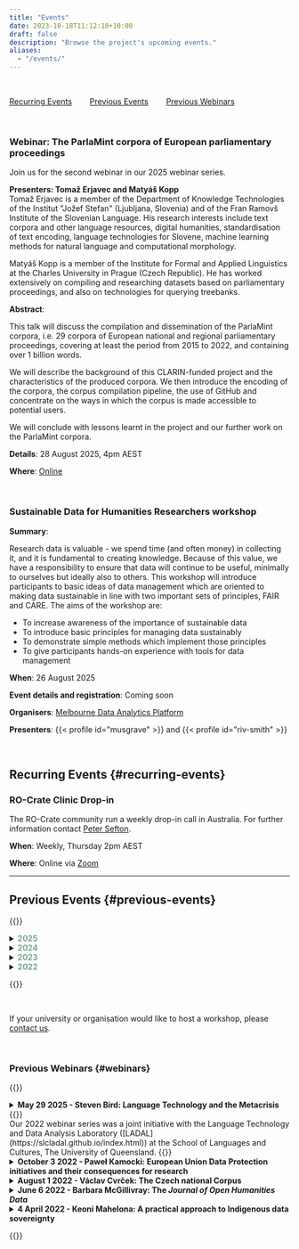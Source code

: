```yaml
---
title: "Events"
date: 2023-10-18T11:12:10+10:00
draft: false
description: "Browse the project's upcoming events."
aliases:
  - "/events/"
---
```


<br>

[Recurring Events](#recurring-events)&emsp;&emsp;
[Previous Events](#previous-events)&emsp;&emsp;
[Previous Webinars](#webinars) &emsp;&emsp;

 <br>

### Webinar: The ParlaMint corpora of European parliamentary proceedings

Join us for the second webinar in our 2025 webinar series.

**Presenters: Tomaž Erjavec and Matyáš Kopp**
<br>
Tomaž Erjavec is a member of the Department of Knowledge Technologies of the Institut "Jožef Stefan" (Ljubljana, Slovenia) and of the Fran Ramovš Institute of the Slovenian Language. His research interests include text corpora and other language resources, digital humanities, standardisation of text encoding, language technologies for Slovene, machine learning methods for natural language and computational morphology.

Matyáš Kopp is a member of the Institute for Formal and Applied Linguistics at the Charles University in Prague (Czech Republic). He has worked extensively on compiling and researching datasets based on parliamentary proceedings, and also on technologies for querying treebanks.

**Abstract**:

This talk will discuss the compilation and dissemination of the ParlaMint corpora, i.e. 29 corpora of European national and regional parliamentary proceedings, covering at least the period from 2015 to 2022, and containing over 1 billion words.

We will describe the background of this CLARIN-funded project and the characteristics of the produced corpora. We then introduce the encoding of the corpora, the corpus compilation pipeline, the use of GitHub and concentrate on the ways in which the corpus is made accessible to potential users.

We will conclude with lessons learnt in the project and our further work on the ParlaMint corpora.

**Details**: 28 August 2025, 4pm AEST

**Where**: [Online](https://uqz.zoom.us/j/81512493814?from=addon)

<br>

### Sustainable Data for Humanities Researchers workshop

**Summary**:

Research data is valuable - we spend time (and often money) in collecting it, and it is fundamental to creating knowledge. Because of this value, we have a responsibility to ensure that data will continue to be useful, minimally to ourselves but ideally also to others. This workshop will introduce participants to basic ideas of data management which are oriented to making data sustainable in line with two important sets of principles, FAIR and CARE.
The aims of the workshop are:
* To increase awareness of the importance of sustainable data
* To introduce basic principles for managing data sustainably
* To demonstrate simple methods which implement those principles
* To give participants hands-on experience with tools for data management

**When**: 26 August 2025

**Event details and registration**: Coming soon

**Organisers**:
 <a href="https://www.unimelb.edu.au/mdap" target="_blank">Melbourne Data Analytics Platform</a></p>

**Presenters**:
{{< profile id="musgrave" >}} and {{< profile id="riv-smith" >}}



<br>


## Recurring Events {#recurring-events}

### RO-Crate Clinic Drop-in

The RO-Crate community run a weekly drop-in call in Australia. For further information contact [Peter Sefton](mailto:p.sefton@uq.edu.au).

**When**: Weekly, Thursday 2pm AEST

**Where**: Online via [Zoom](https://uqz.zoom.us/j/85192198914)

<hr />

## Previous Events {#previous-events}

{{<raw>}}



<details>
<summary><b><font color="#79A38D">2025</font></b></summary>

<details>
<summary>
<b>Get started with Hansard for humanities, arts, and social sciences research</b>
</summary>
<p>Parliamentary bodies around the world have been publishing transcriptions of their proceedings for decades or even centuries. These transcriptions enable public scrutiny and transparency of the actions and speech of legislative bodies and elected representatives.</p>

<p>Because of their documentation of legislative action and speech, their relatively consistent format and their coverages of long periods of time, they are potentially useful for policy researchers, media and communication scholars, political scientists, linguists, sociologists, historians and many others.</p>

<p>This workshop aimed to provide a starting point for working with these transcribed proceedings, including evaluating how they might (and might not!) be useful for your research, how to get started for different kinds of projects and cautionary notes on potential limitations.</p>

<p><b>When</b>: 20 February 2025</p>

<p><b>Organisers</b>: <a href="https://www.unimelb.edu.au/mdap" target="_blank">Melbourne Data Analytics Platform</a></p>

<p><b>Leaders</b>: {{< profile id="hames" >}} and {{< profile id="musgrave" >}}

</details>

<details>
<summary>
<b>Indigenous Data Governance Masterclass</b>
</summary>
<p>The ARDC Indigenous Data Governance Masterclass equipped custodians of Indigenous data and researchers in any discipline with the knowledge and tools to ethically manage Indigenous data, respecting the cultural protocols and sovereignty of Indigenous communities. It built the capacity of participants to engage with Indigenous data, fostering a culturally sensitive and informed approach to data-driven projects.</p>

<p><b>When</b>: 3 February 2025</p>

<p><b>Organisers</b>: <a href="https://ardc.edu.au/hass-and-indigenous-research-data-commons/" target="_blank">ARDC HASS and Indigenous Research Data Commons</a></p>

<p><b>Leaders</b>: {{< profile id="mclellan" >}} and <a href="https://mspgh.unimelb.edu.au/centres-institutes/onemda/research-group/indigenous-studies-unit/about-us/our-team/levi-craig-murray" target = "_blank">Levi Murray</a>

</details>
<details>
<summary>
<b>HASS and Indigenous Research Data Commons Summer School 2025</b>
</summary>
<p>The HASS and Indigenous research data community got together to gain hands-on experience, learn digital skills and network to inspire new research outcomes.</p>

<p>The Summer School aimed to empower participants with practical knowledge, build digital skills, and help inspire new research outcomes within the humanities, arts, social sciences (HASS) and Indigenous fields of study. Participants collaborated in an interactive group setting while networking with like-minded researchers and subject matter experts.</p>

<p><b>When</b>: 4 – 6 February 2025</p>

<p><b>Organisers</b>: <a href="https://ardc.edu.au/hass-and-indigenous-research-data-commons/" target="_blank">ARDC HASS and Indigenous Research Data Commons</a></p>

</details>
</details>
<details>
<summary><b><font color="#79A38D">2024</font></b></summary>
<details>
<summary>
<b>Solving 10 research challenges with the ARDC HASS and Indigenous Research Data Commons</b>
</summary>
<p>Participants got hands-on with two tools from the ARDC <a href="https://ardc.edu.au/hass-and-indigenous-research-data-commons/" target="_blank">HASS and Indigenous Research Data Commons</a>, the <a href="https://www.ldaca.edu.au/resources/user-guides/crate-o/" target="_blank">Crate-O</a> metadata editor and the <a href="https://tdg.glam-workbench.net/home.html" target="_blank">Trove Data guide</a> and learnt how other parts of the Research Data Commons help researchers solve another eight research challenges, in a series of five-minute lightning tours.</p>

<p><b>When</b>: 28 November 2024</p>

<p><b>Organisers</b>: <a href="https://ardc.edu.au/hass-and-indigenous-research-data-commons/" target="_blank">ARDC HASS and Indigenous Research Data Commons</a></p>

</details>

<details>
<summary>
<b>Exploring text using concordances</b>
</summary>
<p>Concordances are a very useful tool for anyone who works with textual data. Concordancing tools (also referred to as Keyword in Context or KWIC tools) provide us with a listing of all occurrences of a word in a text along with some surrounding context. A concordance is therefore an excellent starting point to explore how a word is used in a text. Most KWIC tools also have the capability to sort results according to the context of the instances, by preceding words or following words, or a combination of the two, and these capabilities allow us to extract more specific information from concordances.</p>

<p>In this workshop, participants:</p>
<ul>
<li>were introduced to tools for building concordances</li>
<li>were shown examples of how simple and complex concordances can be used to answer questions</li>
<li>had the chance to explore text using concordances, either from data they brought or from data that was provided.</li>
</ul>

<p><b>When</b>: 27 November 2024</p>

<p><b>Organisers</b>: <a href="https://resbaz.github.io/resbazvic2024/" target="_blank">ResBaz Victoria</a></p>

<p><b>Leader</b>: Simon Musgrave</p>

</details>

<details>
<summary>
<b>Text analytics with R and LADAL</b>
</summary>
This workshop provided an introduction to text analytics with R using the tools and tutorials provided by the Language Technology and Data Analysis Laboratory (<a href="https://ladal.edu.au/" target="_blank">LADAL</a>).

<p><b>Organisers</b>: <a href="https://resbaz.github.io/resbaz2024qld/" target="_blank">ResBaz Queensland</a></p>

<p><b>Leader</b>: Sam Hames</p>

<p><b>When</b>: 7 November 2024</p>

</details>

<details>
<summary>
<b>A glamorous introduction to text analytics for social media (Reddit)</b>
</summary>
<p>This two-part workshop series introduced participants to basic text analytics for research using Reddit data.</p>

<p>In the first workshop, we focused on data collection and learned how to collect posts from Reddit. In the second workshop, participants learned to apply a range of text analytic techniques to the Reddit data, using the very sparkly example of the Eurovision Song Contest.</p>
<p><b>When</b>: 9 and 16 October 2024</p>
<p><b>Leaders</b>: Robert Fleet (part 1) and Martin Schweinberger (part 2)
<p><b>Organisers</b>: This workshop series is delivered by the <a href="https://www.digitalobservatory.net.au/qut-digital-observatory/" target="_blank">QUT Digital Observatory</a> and LDaCA</p>
<p><b>Recordings</b>: <a href="https://filesender.aarnet.edu.au/?s=download&token=a94f9ec3-7972-4bdd-a6d8-e6fd75e0830a" target="_blank">Part 1</a>, <a href="https://filesender.aarnet.edu.au/?s=download&token=4f1792c0-8a81-4073-a39f-2a31385579fd" target="_blank">Part 2</a>

</details>
<details>
<summary>
<b>Indigenous Data Governance: A discussion</b>
</summary>
<p>The University of Queensland is committed to growing the opportunities for Indigenous people to lead and conduct their own research. One important strand in developing this innovative research culture is ensuring that appropriate governance is in place for Indigenous data.</p>

<p>This event presented a panel of Indigenous researchers, data custodians and data stewards discussing current developments in this field including:</p>
<ul>
<li>the importance of Indigenous Cultural and Intellectual Property concerns</li>
<li>governance of Indigenous Data Framework for the HASS & Indigenous Research Data Commons</li>
<li>tools and methods for data governance.</li>
</ul>
<p><b>Participants</b>: Dr Rose Barrowcliffe, Leslie Acres, Robert McLellan, Grant Sarra (moderator)</p>
<p><b>When</b>: 30 September 2024</p>
<p><b>Organisers</b>: The University of Queensland, Research and Innovation Week 2024</a></p>

</details>

<details>
<summary>
<b>Using Hansard & Other Parliamentary Proceedings for Your Research</b>
</summary>
<p>Parliamentary bodies around the world have been publishing transcriptions of their proceedings for decades or even centuries. These transcriptions enable public scrutiny and transparency of the actions and speech of legislative bodies and elected representatives. Because of their documentation of legislative action and speech, their relatively consistent format, and their coverages of long periods of time they are potentially useful for policy researchers, media and communication scholars, political scientists, linguists, sociologists, historians, and many others.</p>
<p>This workshop aimed to provide a starting point for working with these transcribed proceedings, including evaluating how it might (and might not!) be useful for your research, how to get started for different kinds of projects, and cautionary notes on potential limitations. We will be using a suite of computational text analysis approaches, with no prior coding experience necessary.</p>
<p><b>Leaders</b>: Sam Hames, Simon Musgrave</p>
<p><b>When</b>: 19 September 2024</p>
<p><b>Organisers</b>: <a href="https://computational-social-science.sydney.edu.au/" target="_blank">Computational Social Science Lab</a>, <a href="https://sydney.edu.au" target="blank">The University of Sydney</a></p>

</details>
<details>
    <summary>
        <b>Data Migration Skills Workshop</b>
    </summary>
    <p>This workshop aimed to show the application of LDaCA tools to data in a variety of formats to efficiently migrate material to the LDaCA standards.</p>
    <p><b>Leader</b>: Peter Sefton</p>
    <p><b>When</b>: 3 - 5 September 2024</p>
</details>
<details>
    <summary>
        <b>Introduction to Computational Text Analytics</b>
    </summary>
    <p>This workshop introduced the fundamentals of computational text analysis using <a href="https://ladal.edu.au/index.html" target="_blank">LADAL</a>.</p>
    <p><b>Facilitators</b>: Martin Schweinberger and Sam Hames</p>
    <p><b>When</b>: 23 and 24 May 2024</p>
    <p><b>Organisers</b>: The University of Queensland (<a href="https://www.uq.edu.au/" target="_blank">UQ</a>) <a href="https://hass.uq.edu.au/Digital-Cultures-and-Societies" target="_blank">Centre for Digital Cultures & Societies</a></p>
    <p><a href="https://events.humanitix.com/introduction-to-computational-text-analytics-fm6j24un" target="_blank">Details</a></p>
</details>
<details>
    <summary>
        <b>Understanding the social meaning of language variation in Australian English</b>
    </summary>
    <p>Online seminar presented by Prof Catherine Travis</p>
    <p><b>When</b>: 2 May 2024</p>
    <p><b>Organisers</b>: The University of Western Australia (<a href="https://www.uwa.edu.au/" target="_blank">UWA</a>) <a href="https://www.uwa.edu.au/schools/social-sciences/linguistics" target="_blank">Linguistics</a> and <a href="https://www.uwa.edu.au/schools/research/the-language-lab" target="_blank">The Language Lab</a></p>
</details>
<details>
    <summary>
        <b>Language Data Commons of Australia – Co-Design Workshops</b>
    </summary>
    <p>The 2024 {{< glossary_link display="HASS" id="hass">}} and Indigenous {{< glossary_link display="RDC" id="rdc">}} Computational Skills Summer School aimed to empower participants with practical knowledge, build digital skills, and help inspire new research outcomes within these research communities.</p>
    <p>Participation wass aimed at researchers in the humanities, arts, social sciences and Indigenous fields of study. Themed streams explored geosocial and geospatial data applications in humanities, arts, social sciences, and Indigenous research, using {{< glossary_link display="ARDC" id="ardc">}} {{< glossary_link display="tools" id="tools">}} and services. Participants gained experience through seminars and workshops and were guided through hands-on use of free tools and platforms provided by the {{< glossary_link display="ARDC" id="ardc">}} and its partners.</p>
    <p>For the {{< glossary_link display="ARDC" id="ardc">}} Summer School, {{< glossary_link display="IDN" id="idn">}} and LDaCA led a stream on the governance, management and usage of data, especially Indigenous data.</p>
    <ul>
        <li>A series of seminars will focus on sustainability, storage, usability and description of data.</li>
        <li>A case study will highlight how data is being managed for long-term access.</li>
        <li>A hands-on session will use {{< glossary_link display="Python" id="python">}} code notebooks to analyse data.</li>
    </ul>
    <p>The case study and hands-on session will focus on geospatial aspects of data. Prior coding knowledge is not required for the hands-on session.</p>
    <p><b><a href="https://www.eventbrite.com.au/e/language-data-commons-of-australia-co-design-workshops-tickets-802153060397" target="_blank">More information</a></b></p>
</details>
<details>
    <summary>
        <b>HASS and Indigenous Research Data Commons Computational Skills Summer School 2024</b>
    </summary>
    <p>The 2024 {{< glossary_link display="HASS" id="hass">}} and Indigenous {{< glossary_link display="RDC" id="rdc">}} Computational Skills Summer School aimed to empower participants with practical knowledge, build digital skills, and help inspire new research outcomes within these research communities.</p>
    <p>Participation wass aimed at researchers in the humanities, arts, social sciences and Indigenous fields of study. Themed streams explored geosocial and geospatial data applications in humanities, arts, social sciences, and Indigenous research, using {{< glossary_link display="ARDC" id="ardc">}} tools and services. Participants gained experience through seminars and workshops and were guided through hands-on use of free tools and platforms provided by the {{< glossary_link display="ARDC" id="ardc">}} and its partners.</p>
    <p>For the {{< glossary_link display="ARDC" id="ardc">}} Summer School, {{< glossary_link display="IDN" id="idn">}} and LDaCA led a stream on the governance, management and usage of data, especially Indigenous data.</p>
    <ul>
        <li>A series of seminars will focus on sustainability, storage, usability and description of data.</li>
        <li>A case study will highlight how data is being managed for long-term access.</li>
        <li>A hands-on session will use {{< glossary_link display="Python" id="python">}} code notebooks to analyse data.</li>
    </ul>
    <p>The case study and hands-on session will focus on geospatial aspects of data. Prior coding knowledge is not required for the hands-on session.</p>
    <p><b><a href="https://ardc.edu.au/event/hass-and-indigenous-rdc-summer-school-2024/" target="_blank">More information</a></b></p>
</details>
</details>
<details>
<summary><b><font color="#79A38D">2023</font></b></summary>
<details>
    <summary>
        <b>Workshop on community language corpora in Australia</b>
    </summary>
    <p>Australia is a highly multilingual and multicultural society, with more than 490 languages coming from around 300 ancestries and cultural traditions (ABS, 2021, 2022). For decades, the language and cultural maintenance of various immigrant groups have been under investigation by many scholars, not only in linguistics but also in history, sociology, anthropology, and other disciplines. This work has amassed a large body of data reflecting the languages of these communities, providing information about how Australia’s immigration history has contributed to the country today.</p>
    <p>The purpose of this workshop is to bring together scholars working with language corpora from across different disciplines. The workshop is being run as part of the Language Data Commons of Australia (LDaCA), which is working to build national research infrastructure for the Humanities and Social Sciences, facilitating sustainable access to and controlled use of digital language corpora for linguists, scholars across the Humanities and Social Sciences, and non-academics.</p>
    <p>The workshop will consist of presentations on language data collected from Australian immigrant communities for different research purposes, and will close with a panel discussion on needs and challenges around managing and archiving community language data in a way that is ethical, legal and culturally sensitive, and how LDaCA can help support that.</p>
    <p><b>When</b>: 9-10 November 2023</p>
    <p><b>Organisers</b>: <a href="mailto:li.nguyen@anu.edu.au">Li Nguyen</a> & Catherine Travis</p>
    <p><b>Program</b> (<a href="Workshop_CommunityLanguages_2023-program&abstracts.pdf">pdf</a> with abstracts)</p>
</details>
<details>
    <summary>
        <b>Workshop on Language Corpora in Australia</b>
    </summary>
    <p>Over decades of work in Australia, significant {{< glossary_link display="collections" id="collection">}} of language data have been amassed, including of varieties of Australian English, Australian migrant languages, Australian Indigenous languages, sign languages and others. These collections represent a trove of knowledge not only of language in Australia, but also of Australia’s social and cultural history. And yet, not all are well known and many lack published descriptions. The purpose of this workshop is to provide an opportunity to share information about existing language corpora in Australia, with a view to producing a special issue of the _Australian Journal of Linguistics_ that introduces a selection of these corpora, explores how they can contribute to our understanding of language, society, and history in Australia, and considers avenues that such corpora open up for future research.</p>
    <p><b>When</b>: Monday July 3 2023</p>
    <p><b>Length</b>: Full day</p>
    <p><b>Organisers</b>: Catherine Travis & Li Nguyen</p>
    <p><b>Program</b> (<a href="Workshop_LanguageCorporaInAus_2023.pdf">pdf</a> with abstracts)</p>
</details>
<details>
    <summary>
        <b>Australian Text Analytics Platform: New tools for text analysis</b>
    </summary>
    <p>The main means of delivery for {{< glossary_link display="ATAP" id="atap">}} is {{< glossary_link display="Jupyter notebooks" id="jupyter-notebook">}} and this half-day workshop began with a brief introduction to notebooks for participants not already familiar with the technology. The main body of the workshop introduced two tools made available by {{< glossary_link display="ATAP" id="atap">}}, and the session ended with a short summary of other tools being developed in recent work.</p>
    <p><b>When</b>: Monday June 19 2023</p>
    <p><b>Length</b>: 3 hours</p>
    <p><b>Facilitators</b>: Simon Musgrave, Sam Hames, Ben Foley, Chao Sun</p>
    <p><b>More Information</b>This workshop was a satellite event of the 7th Conference of the International Society for the Linguistics of English (ISLE7) - see the <a href="https://languages-cultures.uq.edu.au/isle7" target="_blank">conference website</a> for further details.</p>
</details>
<details>
    <summary>
        <b>Exploring Digital Text Collections with Juxtorpus: A Taster Webinar on the Latest ATAP Text Analysis Tool</b>
    </summary>
    <p>Join us for a hybrid taster webinar on the latest addition to the suite of {{< glossary_link display="ATAP" id="atap">}} text analysis tools - Juxtorpus. Developed to provide a unified framework for managing and exploring text contents and {{< glossary_link display="metadata" id="metadata">}}, Juxtorpus offers a Corpus package that enables flexible building, exploration, and slicing of your corpus while maintaining its shape, and a Jux package that allows for easy comparison and highlighting of differences between any two corpora with tools and visualisations that come off-the-shelf. During the webinar, we'll also show you how to use other {{< glossary_link display="ATAP" id="atap">}} tools in combination with the Corpus to create a reusable workflow that will boost your analysis capabilities.</p>
    <p>This 1.5-hour webinar will come with minimal hands-on opportunities, and we invite anyone interested in learning how to handle and analyse their digital text collections to join us. No programming knowledge or skills are required.</p>
    <p><b>When</b>: Thursday May 25 2023</p>
    <p><b>Length</b>: 90 minutes</p>
    <p><b>Facilitators</b>: Chao Sun</p>
</details>
<details>
    <summary>
        <b>Jefferson Transcript Search Tool</b>
    </summary>
    <p>The Search Tool project uses programming to explore how to easily search and manipulate transcripts without the need to 'clean' the transcript. A browser-based tool has been developed, designed to be used by researchers unfamiliar with programming. (<a href="WorkshopAnsell.pdf">flier</a>)</p>
    <p>The workshop was presented by Evelyn Ansell and is an outcome of her Career Development placement with Australia's Academic and Research Network <a href="https://www.aarnet.edu.au/" target="_blank">AARNET</a>. The {{< glossary_link display="Jupyter Notebook" id="jupyter-notebook">}} tool and this workshop have been developed during that placement.</p>
    <p><b>When</b>: Friday March 17 2023</p>
    <p><b>Length</b>: 90 minutes</p>
    <p><b>Facilitators</b>: Evelyn Ansell</p>
</details>
<details>
    <summary>
        <b>A hands-on guide to Semantic Tagger for your text data analysis</b>
    </summary>
    <p>The Australian Text Analytics Platform ({{< glossary_link display="ATAP" id="atap">}}) project is a project that aims to provide researchers with the tools and training for analysing, processing, and exploring text. As part of this project, we have adapted with permission, a Semantic Tagger, developed by the University Centre for Computer Corpus Research on Language (<a href="https://ucrel.lancs.ac.uk/" target="_blank">UCREL</a>) at Lancaster University. This tool uses the {{< glossary_link display="Python" id="python">}} Multilingual UCREL Semantic Analysis System <a href="https://pypi.org/project/pymusas/" target="_blank">PyMUSAS</a>) to tag your text data so that you can extract token level semantic tags from your text. In addition to the USAS tags, this tool can also recognise Multi Word Expressions (MWE), i.e. expressions formed by two or more words that behave like a unit such as 'South Australia', and identifies lemmas and Part-of-Speech (POS) tags in the text. For example, in the sentence ‘President Joe Biden attended two meetings today’, the tool will tag each token with its semantic tag like this -> ‘President Joe Biden’: MWE of [Personal names], ‘attended’: [Participating], ‘two’: [Number], ‘meetings’: [Participating] and ‘today’: [Time: Present; simultaneous]. This tool is available in both English and multi-lingual (Chinese, Italian and Spanish) versions and supports saving the results locally for further analysis, enabling you to gain meaningful insights into your research questions.</p>
    <p><b>When</b>: Wednesday March 22 2023</p>
    <p><b>Length</b>: 90 minutes</p>
    <p><b>Facilitators</b>: Sony Jufri</p>
</details>

<details>
    <summary>
        <b>Australian Text Analytics Platform tools: Discursis, Juxtorpus, Quotation tool and Semantic tagger</b>
    </summary>
    <p>This workshop was part of the {{< glossary_link display="USyd" id="usyd">}} Digital Humanities Day 2023.</p>
    <p>The workshop demonstrated and taught several recently or soon-to-be-released tools from the {{< glossary_link display="ATAP" id="atap">}} text analytic tool collection. These tools include Discursis for analysing human conversational texts, Juxtorpus for advanced corpus slicing and comparison, Semantic Tagger for semantically tagging every word in your text collections, and Quotation Tool for NLP algorithm-based quotation extraction, analysis, and visualisation.</p>
    <p><b>When</b>: Tuesday March 14 2023</p>
    <p><b>Length</b>: 3 hours</p>
    <p><b>Facilitators</b>: Staff of the <a href="https://www.sydney.edu.au/research/facilities/sydney-informatics-hub.html" target="_blank">Sydney Informatics Hub</a></p>
</details>
<details>
    <summary>
        <b>HASS Research Data Commons and IRC Computational Skills Summer School</b>
    </summary>
    <p>The Australian Research Data Commons (<a href="https://www.ardc.edu.au" target="_blank">ARDC</a>) through the {{< glossary_link display="HASS" id="hass">}} Research Data Commons and Indigenous Research Capability ({{< glossary_link display="HASS" id="hass">}} {{< glossary_link display="RDC" id="rdc">}} and IRC Program) offered a Computational Skills Summer School in Sydney, February 7 and 8, 2023.</p>
    <p>The Summer School featured skills development workshops to help researchers use the research infrastructure that is being created in the {{< glossary_link display="HASS" id="hass">}} {{< glossary_link display="RDC" id="rdc">}} and IRC Program.</p>
    <p>The projects from the {{< glossary_link display="HASS" id="hass">}} {{< glossary_link display="RDC" id="rdc">}} and IRC Program presented workshops on using the tools and platforms.</p>
    <p><a href="https://ardc.edu.au/wp-content/uploads/2023/02/hass-computational-skills-summer-school-agenda_-7-8-feb.pdf" target="_blank">Program</a></p>
</details>
</details>
<details>
<summary><b><font color="#79A38D">2022</font></b></summary>
<details>
    <summary>
        <b>Pre-conference workshop (before the 2022 Conference of the Australian Linguistic Society)</b>
    </summary>
    <p>LDaCA and {{< glossary_link display="ATAP" id="atap">}} presented a day of workshop activities to give ALS conference delegates the opportunity to learn more about the work of the two projects. The day included:</p>
    <ul>
        <li>an overview of the projects and the work to date</li>
        <li>reports on specific sub-projects</li>
        <li>introductory workshops on the tools and resources being developed</li>
        <li>a workshop on using Discursis, a tool for tracking topics in interactive use of language</li>
        <li>the opportunity to influence future work by exploring and providing feedback on the data interface which we are building.</li>
    </ul>
    <p><a href="ALS2022-program.pdf">Program</a></p>
</details>
<details>
    <summary>
        <b>Geolocating Australian Historical Resources</b>
    </summary>
    <p>This workshop was part of the Australian Society of Archivists 2022 Conference</p>
    <p><b>When</b>: October 2 2022</p>
    <p><b>Length</b>: 3 hours</p>
    <p><b>Facilitators</b>: Michael Niemann, Fiannuala Morgan (ANU), Simon Musgrave</p>
</details>
<details>
    <summary>
        <b>Learn how to collect and analyse comments on YouTube videos using the open-source tools Youte and Discursis</b>
    </summary>
    <p><b>When</b>: September 21 2022</p>
    <p><b>Length</b>: 3 hours</p>
    <p><b>Facilitators</b>: Boyd Nguyen ({{< glossary_link display="ADO" id="ado">}}), Sam Hames ({{< glossary_link display="ATAP" id="atap">}})</p>
</details>
<details>
    <summary>
        <b>Finding quotes and speakers in text using the ATAP quotation tools</b>
    </summary>
    <p><b>When</b>: September 8 2022</p>
    <p><b>Length</b>: 1 hour</p>
    <p><b>Facilitators</b>: Sony Jufri</p>
</details>
<details>
    <summary>
        <b>Advance care planning for your research data</b>
    </summary>
    <p><b>When</b>: September 8 2022</p>
    <p><b>Event</b>: FAVeR Showcasing Approaches to Digital Humanities for Researchers</p>
    <p><b>Length</b>: 1 hour</p>
    <p><b>Facilitators</b>: Sam Hames, Ben Foley</p>
    ---
    <br>
    <p><b>When</b>: June 21 2022</p>
    <p><b>Event</b>: <a href="https://sicss.io/2022/sydney/" target="_blank">SICSS-Sydney</a></p>
    <p><b>Length</b>: 1 hour</p>
    <p><b>Facilitators</b>: Sam Hames, Ben Foley</p>
</details>
<details>
    <summary>
        <b>Computational Thinking in the Humanities</b>
    </summary>
    <p>The workshop Computational Thinking in the Humanities was a 3-hour online workshop featuring two plenary talks, lightning presentations, as well as a panel discussion. The workshop was co-organised by the <a href="https://www.atap.edu.au/" target="_blank">Australian Text Analytics Platform</a>, <a href="https://www.kielipankki.fi/organization/fin-clariah/" target="_blank">FIN-CLARIAH</a> and its UEF representatives, and the <a href="https://www.digitalobservatory.net.au/" target="_blank">Australian Digital Observatory</a>.</p>
    <p><b>When</b>: September 1 2022</p>
    <p><b>Length</b>: 3 hours</p>
    <p><a href="https://ladal.edu.au/compthink.html" target="_blank">Further details</a></p>
</details>
<details>
    <summary>
        <b>Network analysis and Topic Modeling on Twitter data using R</b>
    </summary>
    <p><b>Event</b>: Joint event {{< glossary_link display="ADO" id="ado">}} and {{< glossary_link display="ATAP" id="atap">}}</a></p>
    <p><b>When</b>: May 18 2022</p>
    <p><b>Length</b>: 3 hours</p>
    <p><b>Facilitators</b>: Alice Miller ({{< glossary_link display="ADO" id="ado">}}), Simon Musgrave ({{< glossary_link display="ATAP" id="atap">}})</p>
</details>
<details>
    <summary>
        <b>Monotreme Mania! Comparative text analytics on Twitter data</b>
    </summary>
    <p><b>Event</b>: Joint event {{< glossary_link display="ADO" id="ado">}} and {{< glossary_link display="ATAP" id="atap">}}</a></p>
    <p><b>When</b>: March 16 2022</p>
    <p><b>Length</b>: 3 hours</p>
    <p><b>Facilitators</b>: Sam Hames, Simon Musgrave</p>
</details>
<details>
    <summary>
        <b>An introduction to Jupyter notebooks for text analysis: Virtual workshop for absolute beginners</b>
    </summary>
    <p><b>When</b>: November 22 2023</p>
    <p><b>Event</b>: <a href="https://resbaz.github.io/resbaz2023qld/" target="_blank">Research Bazaar QLD 2023</a></p>
    <p><b>Length</b>: 2 hours</p>
    <p><b>Facilitators</b>: Sara King, Simon Musgrave</p>
    ---
    <p><b>When</b>: August 24 2022</p>
    <p><b>Event</b>: FAVeR Showcasing Approaches to Digital Humanities for Researchers</p>
    <p><b>Length</b>: 2 hours</p>
    <p><b>Facilitators</b>: Sara King, Simon Musgrave</p>
    ---
    <p><b>When</b>: July 27 2022</p>
    <p><b>Event</b>: Workshop for Sydney Corpus Lab</a></p>
    <p><b>Length</b>: 3 hours</p>
    <p><b>Facilitators</b>: Sara King, Simon Musgrave</p>
    ---
    <p><b>When</b>: November 24 2021</p>
    <p><b>Event</b>: Digital Humanities Australasia 2021 Conference</p>
    <p><b>Length</b>: 3 hours</p>
    <p><b>Facilitators</b>: Sara King, Simon Musgrave</p>
</details>
</details>
    
{{</raw>}}
    
<br>

If your university or organisation would like to host a workshop, please [contact us](mailto:ldaca@uq.edu.au).

<br>

### Previous Webinars {#webinars}



{{<raw>}}

<details>
        <summary>
            <b>May 29 2025 - Steven Bird: Language Technology and the Metacrisis</b>
        </summary>
        <p>Despite their manifold benefits, language technologies are contributing to several unfolding crises. Small screens deliver mainstream content across the world and entice children of minoritised communities away from their ancestral languages. The data centres that power large language models depend on the mining of ever more rare earth metals from Indigenous lands and emit ever more carbon. Malicious actors flood social media with fake news, provoking extremism, division and war. Common to these crises is content, i.e. language content, increasingly generated and accessed using language technologies. These developments — the language crisis, the environmental crisis and the meaning crisis — compound each other in what is being referred to as the metacrisis. How are we to respond, then, as a community of practice who is actively developing still more language technologies? Steven believes that a good first step is to bring our awareness to the matter and to rethink what we are doing. We must be suspicious of purely technological solutions which may only exacerbate problems that were created by our use of technology. Instead, Steven argues that we should approach the problem as social and cultural. He will share stories from a small and highly multilingual Indigenous society who understands language, not as sequence data, but as social practice, and who understands language resources, not as annotated text and speech, but as stories and knowledge practices of language owners. He will explore ramifications for our work in the space of language technologies, and propose a relational approach to language technology that avoids extractive processes and centres speech communities.</p>
        <p><b>Steven Bird</b>: Over the past three decades, Steven Bird has been working with minoritised peoples in Africa, Melanesia, Amazonia and Australia, and exploring how communities can keep their oral languages and cultures strong. Since 2017 he has been research professor at Charles Darwin University, where he collaborates with Indigenous leaders and directs the Top End Language Lab.</p>
    </details>
    {{</raw>}}
    <br>
    Our 2022 webinar series was a joint initiative with the Language Technology and Data Analysis Laboratory ([LADAL](https://slcladal.github.io/index.html)) at the School of Languages and Cultures, The University of Queensland.
    {{<raw>}}
    <details>
        <summary>
            <b>October 3 2022 - Paweł Kamocki: European Union Data Protection initiatives and their consequences for research</b>
        </summary>
        <p>The European Union, with its large population and GDP, is a leading force in regulatory globalisation. This webinar will discuss recent developments in legal frameworks affecting research data in Europe. Apart from the General Data Protection Regulation which, since its entry into application in 2018, has become an international standard of personal data protection, the recent introduction of statutory {{< glossary_link display="copyright" id="copyright">}} exceptions for Text and Data Mining will also be discussed. Moreover, the webinar will also include a presentation of the most recent changes in EU law, such as the Data Governance Act and the Artificial Intelligence Act, which are expected to enter into application in the coming years.</p>
        <p><b>Paweł Kamocki</b> is a legal expert in Leibniz-Institut für Deutsche Sprache, Mannheim. He studied linguistics and law, and in 2017 obtained his doctorate in law from the universities of Paris and Münster for a thesis on legal aspects of data-intensive university research, with a focus on Knowledge Commons. He worked as a research and teaching assistant at the Paris Descartes university (now: Université de Paris), then also in the private sector. He is certified to work as an attorney in France. An active member of the <a href="https://www.clarin.eu/" target="_blank">CLARIN</a> community since 2012, he currently chairs the CLARIN Legal and Ethical Issues Committee. He also worked with other projects and initiatives in the field of research data policy (RDA, EUDAT) and co-created several LegalTech tools for researchers. One of his main research interests are legal issues in Machine Translation.</p>
    </details>
    <details>
        <summary>
            <b>August 1 2022 - Václav Cvrček: The Czech national Corpus</b>
        </summary>
        <p><b><a href="https://ucnk.ff.cuni.cz/en/institute/people/vaclav-cvrcek-2/" target="_blank">Václav Cvrček</a></b> is a linguist who deals with the description of the Czech language, especially with the use of large electronic corpora and quantitative methods. In 2013-2016 he worked as the director of the <a href="https://ucnk.ff.cuni.cz/en/" target="_blank">Czech National Corpus</a> project, since 2016 he has been the deputy director. Recently, he has been focusing on research on textual variability and corpus-based discourse analysis with a focus on online media.</p>
    </details>
    <details>
        <summary>
            <b>June 6 2022 - Barbara McGillivray: The <i>Journal of Open Humanities Data</i></b>
        </summary>
        <p><b>Barbara McGillivray</b> is a Turing Research Fellow at <a href="https://www.turing.ac.uk/" target="_blank">The Alan Turing Institute</a>, and Editor in Chief of the <a href="https://openhumanitiesdata.metajnl.com/" target="_blank">Journal of Open Humanities Data</a>. Since September 2021 she is also a lecturer in Digital Humanities and Cultural Computation at the <a href="https://www.kcl.ac.uk/ddh" target="_blank">Department of Digital Humanities of King's College London</a>. Before joining the Turing, she was language technologist in the Dictionary division of Oxford University Press and data scientist in the Open Research Group of Springer Nature. Her research at the Turing is on how words change meaning over time and how to model this change in computational ways. She works on machine-learning models for the change in meaning of words in historical times (Ancient Greek, Latin, eighteen-century English) and in contemporary texts (Twitter, web archives, emoji). Her interdisciplinary contribution covers Data Science, Natural Language Processing, Historical Linguistics and other humanistic fields, to push the boundaries of what academic disciplines separately have achieved so far on this topic.</p>
    </details>
    <details>
        <summary>
            <b>4 April 2022 - Keoni Mahelona: A practical approach to Indigenous data sovereignty</b>
        </summary>
        <p><b>Keoni Mahelona</b> is the Chief Technical Officer of <a href="https://tehiku.nz/" target="_blank">Te Hiku Media</a> where he is a part of the team developing the Kaitiakitanga Licence. This licence seeks to balance the importance of publicly accessible data with the reality that Indigenous Peoples may not have access to the resources that enable them to benefit from public data. By simply opening access to data and knowledge, Indigenous Peoples could be further colonised and taken advantage of in a digital, modern world. Therefore Keoni is committed to devising {{< glossary_link display="data governance" id="data-governance">}} regimes which enable Indigenous Peoples to reclaim and maintain sovereignty over Indigenous data.</p>
    </details>

{{</raw>}}

<br>
